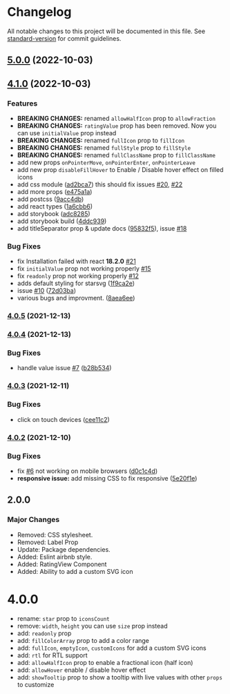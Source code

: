# Changelog

All notable changes to this project will be documented in this file. See [standard-version](https://github.com/conventional-changelog/standard-version) for commit guidelines.

## [5.0.0](https://github.com/awran5/react-simple-star-rating/compare/v4.1.1...v5.0.0) (2022-10-03)

## [4.1.0](https://github.com/awran5/react-simple-star-rating/compare/v4.0.5...v4.1.0) (2022-10-03)

### Features

- **BREAKING CHANGES:** renamed `allowHalfIcon` prop to `allowFraction`
- **BREAKING CHANGES:** `ratingValue` prop has been removed. Now you can use `initialValue` prop instead
- **BREAKING CHANGES:** renamed `fullIcon` prop to `fillIcon`
- **BREAKING CHANGES:** renamed `fullStyle` prop to `fillStyle`
- **BREAKING CHANGES:** renamed `fullClassName` prop to `fillClassName`
- add new props `onPointerMove`, `onPointerEnter`, `onPointerLeave`
- add new prop `disableFillHover` to Enable / Disable hover effect on filled icons
- add css module ([ad2bca7](https://github.com/awran5/react-simple-star-rating/commit/ad2bca7968fbff86fdd3a212358534b4cb9be134)) this should fix issues [#20](https://github.com/awran5/react-simple-star-rating/issues/20), [#22](https://github.com/awran5/react-simple-star-rating/issues/22)
- add more props ([e475a1a](https://github.com/awran5/react-simple-star-rating/commit/e475a1aa4218847d404291be35de36ff0dd006ad))
- add postcss ([9acc4db](https://github.com/awran5/react-simple-star-rating/commit/9acc4db17341c95f2669cf3371a5077e4b58776f))
- add react types ([1a6cbb6](https://github.com/awran5/react-simple-star-rating/commit/1a6cbb6a7e506b962326920fe896fe391079d03b))
- add storybook ([adc8285](https://github.com/awran5/react-simple-star-rating/commit/adc8285f752df41ffe5c1a4a601decdc14a6b70b))
- add storybook build ([4ddc939](https://github.com/awran5/react-simple-star-rating/commit/4ddc939ab7dcb962c24e98d5676d18d740990bd5))
- add titleSeparator prop & update docs ([95832f5](https://github.com/awran5/react-simple-star-rating/commit/95832f551daba0ad67796deca5b3854f2a5e2bb5)), issue [#18](https://github.com/awran5/react-simple-star-rating/issues/18)

### Bug Fixes

- fix Installation failed with react **18.2.0** [#21](https://github.com/awran5/react-simple-star-rating/issues/21)
- fix `initialValue` prop not working properly [#15](https://github.com/awran5/react-simple-star-rating/issues/15)
- fix `readonly` prop not working properly [#12](https://github.com/awran5/react-simple-star-rating/issues/12)
- adds default styling for starsvg ([1f9ca2e](https://github.com/awran5/react-simple-star-rating/commit/1f9ca2e4b1524e699801da6c9ef1590d1a19a878))
- issue [#10](https://github.com/awran5/react-simple-star-rating/issues/10) ([72d03ba](https://github.com/awran5/react-simple-star-rating/commit/72d03ba8e0b5087fa03f6acc77c0b5e8295eb3c5))
- various bugs and improvment. ([8aea6ee](https://github.com/awran5/react-simple-star-rating/commit/8aea6ee806e52e1d01113114ab7462a6903bf47c))

### [4.0.5](https://github.com/awran5/react-simple-star-rating/compare/v4.0.4...v4.0.5) (2021-12-13)

### [4.0.4](https://github.com/awran5/react-simple-star-rating/compare/v4.0.3...v4.0.4) (2021-12-13)

### Bug Fixes

- handle value issue [#7](https://github.com/awran5/react-simple-star-rating/issues/7) ([b28b534](https://github.com/awran5/react-simple-star-rating/commit/b28b534ce6a55bf18ff38817f1bd59610769eb4b))

### [4.0.3](https://github.com/awran5/react-simple-star-rating/compare/v4.0.2...v4.0.3) (2021-12-11)

### Bug Fixes

- click on touch devices ([cee11c2](https://github.com/awran5/react-simple-star-rating/commit/cee11c2e7fa2e23d872395fbaa1dc9f527aa4591))

### [4.0.2](https://github.com/awran5/react-simple-star-rating/compare/v4.0.0...v4.0.2) (2021-12-10)

### Bug Fixes

- fix [#6](https://github.com/awran5/react-simple-star-rating/issues/6) not working on mobile browsers ([d0c1c4d](https://github.com/awran5/react-simple-star-rating/commit/d0c1c4d31fa2209215ccbc3b1dfb386d0a46e49a))
- **responsive issue:** add missing CSS to fix responsive ([5e20f1e](https://github.com/awran5/react-simple-star-rating/commit/5e20f1e78ea1480620b9ffc0303a3f646dfe3bcf))

## 2.0.0

### Major Changes

- Removed: CSS stylesheet.
- Removed: Label Prop
- Update: Package dependencies.
- Added: Eslint airbnb style.
- Added: RatingView Component
- Added: Ability to add a custom SVG icon

# 4.0.0

- rename: `star` prop to `iconsCount`
- remove: `width`, `height` you can use `size` prop instead
- add: `readonly` prop
- add: `fillColorArray` prop to add a color range
- add: `fullIcon`, `emptyIcon`, `customIcons` for add a custom SVG icons
- add: `rtl` for RTL support
- add: `allowHalfIcon` prop to enable a fractional icon (half icon)
- add: `allowHover` enable / disable hover effect
- add: `showTooltip` prop to show a tooltip with live values with other `props` to customize
